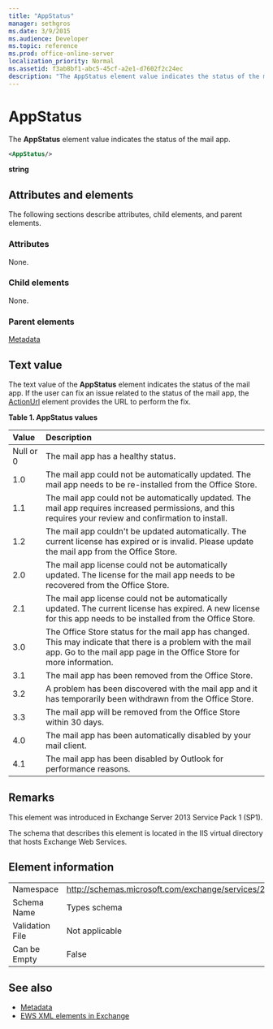 ```yaml
---
title: "AppStatus"
manager: sethgros
ms.date: 3/9/2015
ms.audience: Developer
ms.topic: reference
ms.prod: office-online-server
localization_priority: Normal
ms.assetid: f3ab8bf1-abc5-45cf-a2e1-d7602f2c24ec
description: "The AppStatus element value indicates the status of the mail app."
---
```


# AppStatus

The **AppStatus** element value indicates the status of the mail app. 
  
```XML
<AppStatus/>
```

 **string**
## Attributes and elements

The following sections describe attributes, child elements, and parent elements.
  
### Attributes

None.
  
### Child elements

None.
  
### Parent elements

[Metadata](metadata-ex15websvcsotherref.md)
  
## Text value

The text value of the **AppStatus** element indicates the status of the mail app. If the user can fix an issue related to the status of the mail app, the [ActionUrl](actionurl.md) element provides the URL to perform the fix. 
  
**Table 1. AppStatus values**

|**Value**|**Description**|
|:-----|:-----|
|Null or 0  <br/> |The mail app has a healthy status.  <br/> |
|1.0  <br/> |The mail app could not be automatically updated. The mail app needs to be re-installed from the Office Store.  <br/> |
|1.1  <br/> |The mail app could not be automatically updated. The mail app requires increased permissions, and this requires your review and confirmation to install.  <br/> |
|1.2  <br/> |The mail app couldn't be updated automatically. The current license has expired or is invalid. Please update the mail app from the Office Store.  <br/> |
|2.0  <br/> |The mail app license could not be automatically updated. The license for the mail app needs to be recovered from the Office Store.  <br/> |
|2.1  <br/> |The mail app license could not be automatically updated. The current license has expired. A new license for this app needs to be installed from the Office Store.  <br/> |
|3.0  <br/> |The Office Store status for the mail app has changed. This may indicate that there is a problem with the mail app. Go to the mail app page in the Office Store for more information.  <br/> |
|3.1  <br/> |The mail app has been removed from the Office Store.  <br/> |
|3.2  <br/> |A problem has been discovered with the mail app and it has temporarily been withdrawn from the Office Store.  <br/> |
|3.3  <br/> |The mail app will be removed from the Office Store within 30 days.  <br/> |
|4.0  <br/> |The mail app has been automatically disabled by your mail client.  <br/> |
|4.1  <br/> |The mail app has been disabled by Outlook for performance reasons.  <br/> |
   
## Remarks

This element was introduced in Exchange Server 2013 Service Pack 1 (SP1).
  
The schema that describes this element is located in the IIS virtual directory that hosts Exchange Web Services.
  
## Element information

|||
|:-----|:-----|
|Namespace  <br/> | http://schemas.microsoft.com/exchange/services/2006/types  <br/> |
|Schema Name  <br/> |Types schema  <br/> |
|Validation File  <br/> |Not applicable  <br/> |
|Can be Empty  <br/> |False  <br/> |
   
## See also

- [Metadata](metadata-ex15websvcsotherref.md)
- [EWS XML elements in Exchange](ews-xml-elements-in-exchange.md)

